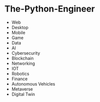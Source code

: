 # The-Python-Engineer

- Web
- Desktop
- Mobile
- Game
- Data 
- AI
- Cybersecurity
- Blockchain
- Networking
- IOT
- Robotics
- Finance
- Autonomous Vehicles
- Metaverse
- Digital Twin

